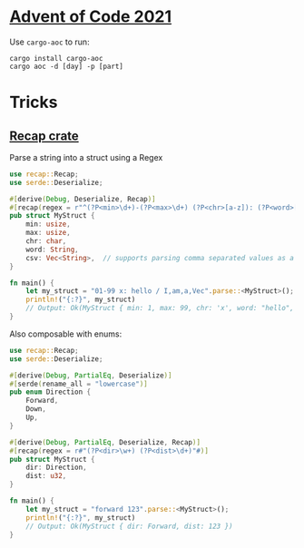 # [Advent of Code 2021](https://adventofcode.com/2021)

Use `cargo-aoc` to run:
```
cargo install cargo-aoc
cargo aoc -d [day] -p [part]
```

# Tricks

## [Recap crate](https://github.com/softprops/recap)

Parse a string into a struct using a Regex
```rust
use recap::Recap; 
use serde::Deserialize;

#[derive(Debug, Deserialize, Recap)]
#[recap(regex = r"^(?P<min>\d+)-(?P<max>\d+) (?P<chr>[a-z]): (?P<word>[a-z]+) / (?P<csv>.*?)$")]
pub struct MyStruct {
    min: usize,
    max: usize,
    chr: char,
    word: String,
    csv: Vec<String>,  // supports parsing comma separated values as a Vec<T>
}

fn main() {
    let my_struct = "01-99 x: hello / I,am,a,Vec".parse::<MyStruct>();
    println!("{:?}", my_struct)
    // Output: Ok(MyStruct { min: 1, max: 99, chr: 'x', word: "hello", csv: ["I", "am", "a", "Vec"] })
}
```

Also composable with enums:
```rust
use recap::Recap; 
use serde::Deserialize;

#[derive(Debug, PartialEq, Deserialize)]
#[serde(rename_all = "lowercase")]
pub enum Direction {
    Forward,
    Down,
    Up,
}

#[derive(Debug, PartialEq, Deserialize, Recap)]
#[recap(regex = r#"(?P<dir>\w+) (?P<dist>\d+)"#)]
pub struct MyStruct {
    dir: Direction,
    dist: u32,
}

fn main() {
    let my_struct = "forward 123".parse::<MyStruct>();
    println!("{:?}", my_struct)
    // Output: Ok(MyStruct { dir: Forward, dist: 123 })
}
```
